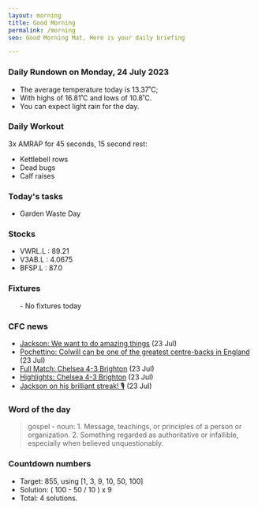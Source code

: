 ```yaml
---
layout: morning
title: Good Morning
permalink: /morning
seo: Good Morning Mat, Here is your daily briefing

---
```


<!-- weather_marker starts -->
### Daily Rundown on Monday, 24 July 2023

- The average temperature today is 13.37˚C;
- With highs of 16.81˚C and lows of 10.8˚C.
- You can expect light rain for the day.

<!-- weather_marker ends -->

### Daily Workout
<!-- workout_marker starts -->
3x AMRAP for 45 seconds, 15 second rest:

- Kettlebell rows
- Dead bugs
- Calf raises

<!-- workout_marker ends -->

### Today's tasks
<!-- task_marker starts -->
- Garden Waste Day

<!-- task_marker ends -->

### Stocks

<!-- stocks_marker starts -->

- VWRL.L : 89.21
- V3AB.L : 4.0675
- BFSP.L : 87.0

<!-- stocks_marker ends -->

### Fixtures

<!-- sports_marker starts -->

<ul>
- No fixtures today</ul>

<!-- sports_marker ends -->

### CFC news

<!-- cfc_marker starts -->
- [Jackson: We want to do amazing things](https://chelseafc.com/en/news/article/jackson-we-want-to-do-amazing-things) (23 Jul)
- [Pochettino: Colwill can be one of the greatest centre-backs in England](https://chelseafc.com/en/news/article/pochettino-colwill-can-be-one-of-the-greatest-centre-backs-in-england) (23 Jul)
- [Full Match: Chelsea 4-3 Brighton](https://chelseafc.com/en/video/full-match-chelsea-4-3-brighton) (23 Jul)
- [Highlights: Chelsea 4-3 Brighton](https://chelseafc.com/en/video/highlights-chelsea-4-3-brighton) (23 Jul)
- [Jackson on his brilliant streak! 🎙️](https://chelseafc.com/en/video/jackson-on-his-brilliant-streak) (23 Jul)

<!-- cfc_marker ends -->

### Word of the day
<!-- word_marker starts -->

 > gospel - noun: 1. Message, teachings, or principles of a person or organization.  2. Something regarded as authoritative or infallible, especially when believed unquestionably.

<!-- word_marker ends -->

### Countdown numbers
<!-- game_marker starts -->

- Target: 855, using [1, 3, 9, 10, 50, 100]
- Solution: ( 100 - 50 / 10 ) x 9
- Total: 4 solutions.

<!-- game_marker ends -->
